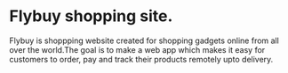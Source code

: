 # Flybuy shopping site.

Flybuy is shoppping website created for shopping gadgets online from all over the world.The goal is to make a web app which makes it easy for customers to order, pay and  track their products remotely upto delivery.
